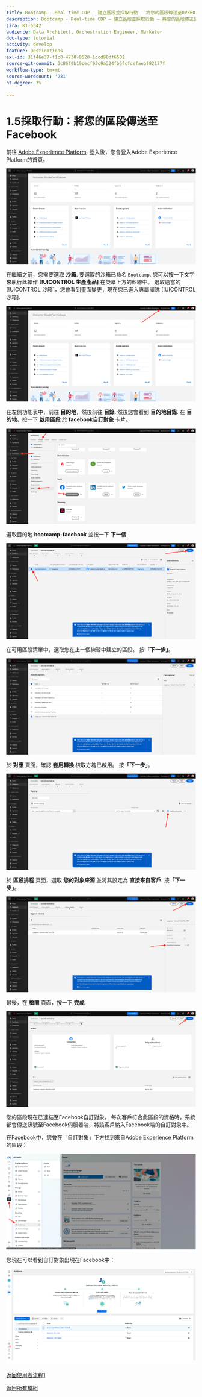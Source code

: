 ```yaml
---
title: Bootcamp - Real-time CDP — 建立區段並採取行動 — 將您的區段傳送至DV360
description: Bootcamp - Real-time CDP — 建立區段並採取行動 — 將您的區段傳送至DV360
jira: KT-5342
audience: Data Architect, Orchestration Engineer, Marketer
doc-type: tutorial
activity: develop
feature: Destinations
exl-id: 31f46e37-f1c0-4730-8520-1ccd98df6501
source-git-commit: 3c86f9b19cecf92c9a324fb6fcfcefaebf82177f
workflow-type: tm+mt
source-wordcount: '281'
ht-degree: 3%

---
```


# 1.5採取行動：將您的區段傳送至Facebook

前往 [Adobe Experience Platform](https://experience.adobe.com/platform). 登入後，您會登入Adobe Experience Platform的首頁。

![資料擷取](./images/home.png)

在繼續之前，您需要選取 **沙箱**. 要選取的沙箱已命名 ``Bootcamp``. 您可以按一下文字來執行此操作 **[!UICONTROL 生產產品]** 在熒幕上方的藍線中。 選取適當的 [!UICONTROL 沙箱]，您會看到畫面變更，現在您已進入專屬團隊 [!UICONTROL 沙箱].

![資料擷取](./images/sb1.png)

在左側功能表中，前往 **目的地**，然後前往 **目錄**. 然後您會看到 **目的地目錄**. 在 **目的地**，按一下 **啟用區段** 於 **facebook自訂對象** 卡片。

![RTCDP](./images/rtcdpgoogleseg.png)

選取目的地 **bootcamp-facebook** 並按一下 **下一個**.

![RTCDP](./images/rtcdpcreatedest2.png)

在可用區段清單中，選取您在上一個練習中建立的區段。 按&#x200B;**「下一步」**。

![RTCDP](./images/rtcdpcreatedest3.png)

於 **對應** 頁面，確認 **套用轉換** 核取方塊已啟用。 按&#x200B;**「下一步」**。

![RTCDP](./images/rtcdpcreatedest4a.png)

於 **區段排程** 頁面，選取 **您的對象來源** 並將其設定為 **直接來自客戶**. 按&#x200B;**「下一步」**。

![RTCDP](./images/rtcdpcreatedest4.png)

最後，在 **檢閱** 頁面，按一下 **完成**.

![RTCDP](./images/rtcdpcreatedest5.png)

您的區段現在已連結至Facebook自訂對象。 每次客戶符合此區段的資格時，系統都會傳送訊號至Facebook伺服器端，將該客戶納入Facebook端的自訂對象中。

在Facebook中，您會在「自訂對象」下方找到來自Adobe Experience Platform的區段：

![RTCDP](./images/rtcdpcreatedest5b.png)

您現在可以看到自訂對象出現在Facebook中：

![RTCDP](./images/rtcdpcreatedest5a.png)

[返回使用者流程1](./uc1.md)

[返回所有模組](../../overview.md)
